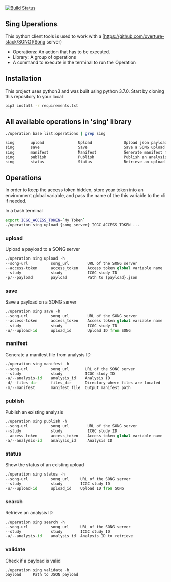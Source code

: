 [![Build Status](https://travis-ci.org/baminou/Uperations.svg?branch=master)](https://travis-ci.org/baminou/Uperations)

## Sing Uperations

This python client tools is used to work with a [https://github.com/overture-stack/SONG](Song server)


* Operations: An action that has to be executed.
* Library: A group of operations
* A command to execute in the terminal to run the Operation

## Installation
This project uses python3 and was built using python 3.7.0.
Start by cloning this repository to your local
```bash
pip3 install -r requirements.txt
```

## All available operations in 'sing' library
```bash
./uperation base list:operations | grep sing

sing       upload               Upload              Upload json payload to song
sing       save                 Save                Save a SONG upload ID.
sing       manifest             Manifest            Generate manifest file for upload
sing       publish              Publish             Publish an analysis
sing       status               Status              Retrieve an upload status
```

## Operations
In order to keep the access token hidden, store your token into an environment global variable, and pass the name
of the this variable to the cli if needed.

In a bash terminal
```bash
export ICGC_ACCESS_TOKEN=`My Token`
./uperation sing upload {song_server} ICGC_ACCESS_TOKEN ...
```

### upload

Upload a payload to a SONG server

```python
./uperation sing upload -h
--song-url          song_url        URL of the SONG server
--access-token      access_token    Access token global variable name
--study             study           ICGC study ID
-p/--payload        payload         Path to {payload}.json
```

### save

Save a payload on a SONG server

```python
./uperation sing save -h
--song-url          song_url        URL of the SONG server
--access-token      access_token    Access token global variable name
--study             study           ICGC study ID
-u/--upload-id      upload_id       Upload ID from SONG
```

### manifest

Generate a manifest file from analysis ID

```python
./uperation sing manifest -h
--song-url          song_url       URL of the SONG server
--study             study          ICGC study ID
-a/--analysis-id    analysis_id    Analysis ID
-d/--files-dir      files_dir      Directory where files are located
-m/--manifest       manifest_file  Output manifest path
```

### publish

Publish an existing analysis

```python
./uperation sing publish -h
--song-url          song_url        URL of the SONG server
--study             study           ICGC study ID
--access-token      access_token    Access token global variable name
-a/--analysis-id    analysis_id     Analysis ID
```

### status

Show the status of an existing upload

```python
./uperation sing status -h
--song-url          song_url     URL of the SONG server
--study             study        ICGC study ID
-u/--upload-id      upload_id    Upload ID from SONG
```

### search

Retrieve an analysis ID

```python
./uperation sing search -h
--song-url          song_url     URL of the SONG server
--study             study        ICGC study ID
-a/--analysis-id    analysis_id  Analysis ID to retrieve
```

### validate

Check if a payload is valid

```python
./uperation sing validate -h
payload     Path to JSON payload
```
